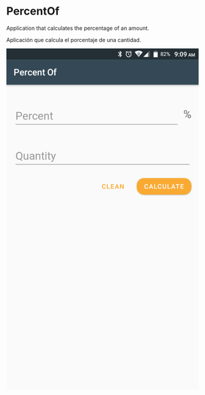 # PercentOf

Application that calculates the percentage of an amount.

Aplicación que calcula el porcentaje de una cantidad.

![Img 1](https://github.com/Cdominguez08/PercentOf/blob/master/Screenshot_20181009-090932.png)
